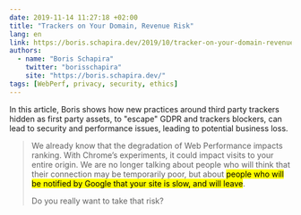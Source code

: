 ```yaml
---
date: 2019-11-14 11:27:18 +02:00
title: "Trackers on Your Domain, Revenue Risk"
lang: en
link: https://boris.schapira.dev/2019/10/tracker-on-your-domain-revenue-risk/
authors:
  - name: "Boris Schapira"
    twitter: "borisschapira"
    site: "https://boris.schapira.dev/"
tags: [WebPerf, privacy, security, ethics]
---
```


In this article, Boris shows how new practices around third party trackers hidden as first party assets, to "escape" GDPR and trackers blockers, can lead to security and performance issues, leading to potential business loss.

> We already know that the degradation of Web Performance impacts ranking. With Chrome’s experiments, it could impact visits to your entire origin. We are no longer talking about people who will think that their connection may be temporarily poor, but about <mark>people who will be notified by Google that your site is slow, and will leave</mark>.
> 
> Do you really want to take that risk?
